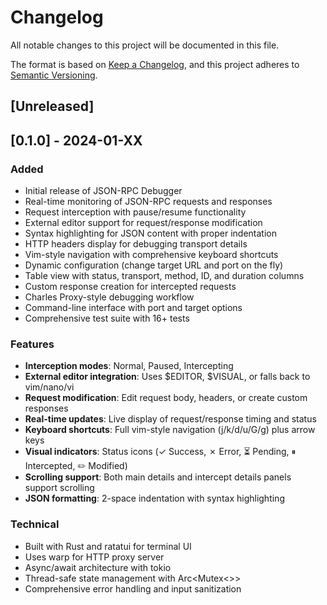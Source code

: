 # Changelog

All notable changes to this project will be documented in this file.

The format is based on [Keep a Changelog](https://keepachangelog.com/en/1.0.0/),
and this project adheres to [Semantic Versioning](https://semver.org/spec/v2.0.0.html).

## [Unreleased]

## [0.1.0] - 2024-01-XX

### Added
- Initial release of JSON-RPC Debugger
- Real-time monitoring of JSON-RPC requests and responses
- Request interception with pause/resume functionality
- External editor support for request/response modification
- Syntax highlighting for JSON content with proper indentation
- HTTP headers display for debugging transport details
- Vim-style navigation with comprehensive keyboard shortcuts
- Dynamic configuration (change target URL and port on the fly)
- Table view with status, transport, method, ID, and duration columns
- Custom response creation for intercepted requests
- Charles Proxy-style debugging workflow
- Command-line interface with port and target options
- Comprehensive test suite with 16+ tests

### Features
- **Interception modes**: Normal, Paused, Intercepting
- **External editor integration**: Uses $EDITOR, $VISUAL, or falls back to vim/nano/vi
- **Request modification**: Edit request body, headers, or create custom responses
- **Real-time updates**: Live display of request/response timing and status
- **Keyboard shortcuts**: Full vim-style navigation (j/k/d/u/G/g) plus arrow keys
- **Visual indicators**: Status icons (✓ Success, ✗ Error, ⏳ Pending, ⏸ Intercepted, ✏ Modified)
- **Scrolling support**: Both main details and intercept details panels support scrolling
- **JSON formatting**: 2-space indentation with syntax highlighting

### Technical
- Built with Rust and ratatui for terminal UI
- Uses warp for HTTP proxy server
- Async/await architecture with tokio
- Thread-safe state management with Arc<Mutex<>>
- Comprehensive error handling and input sanitization 